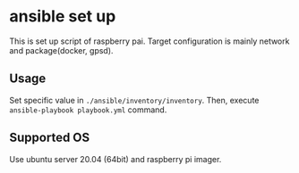 # ansible set up

This is set up script of raspberry pai.
Target configuration is mainly network and package(docker, gpsd).

## Usage

Set specific value in `./ansible/inventory/inventory`.
Then, execute `ansible-playbook playbook.yml` command.

## Supported OS

Use ubuntu server 20.04 (64bit) and raspberry pi imager.
